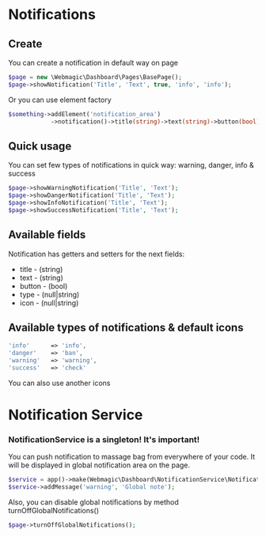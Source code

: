 # Notifications

## Create
You can create a notification in default way on page
```php
$page = new \Webmagic\Dashboard\Pages\BasePage();
$page->showNotification('Title', 'Text', true, 'info', 'info');
```
Or you can use element factory
```php
$something->addElement('notification_area')
            ->notification()->title(string)->text(string)->button(bool)->type(string)->icon(string);
```

## Quick usage
You can set few types of notifications in quick way: warning, danger, info & success
```php
$page->showWarningNotification('Title', 'Text');
$page->showDangerNotification('Title', 'Text');
$page->showInfoNotification('Title', 'Text');
$page->showSuccessNotification('Title', 'Text');
```

## Available fields
Notification has getters and setters for the next fields:
* title     - (string)
* text      - (string)
* button    - (bool)
* type      - (null|string)
* icon      - (null|string)

## Available types of notifications & default icons
```php
'info'      => 'info',
'danger'    => 'ban',
'warning'   => 'warning',
'success'   => 'check'
```
You can also use another icons


# Notification Service
### NotificationService is a singleton! It's important!
You can push notification to massage bag from everywhere of your code. It will be displayed in global notification area on the page. 
```php
$service = app()->make(Webmagic\Dashboard\NotificationService\NotificationService::class);
$service->addMessage('warning', 'Global note');
``` 
Also, you can disable global notifications by method turnOffGlobalNotifications()
```php
$page->turnOffGlobalNotifications();
```
